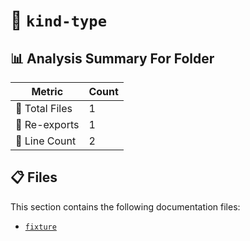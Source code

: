 # 📁 `kind-type`

## 📊 Analysis Summary For Folder

| Metric | Count |
|--------|-------|
| 📁 Total Files | 1 |
| 🔄 Re-exports | 1 |
| 🔢 Line Count | 2 |


## 📋 Files

This section contains the following documentation files:

- [`fixture`](./fixture.md)